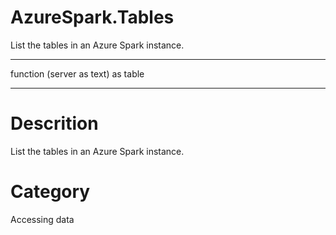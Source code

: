 ﻿# AzureSpark.Tables
List the tables in an Azure Spark instance.
***
function (server as text) as table
***
# Descrition 
List the tables in an Azure Spark instance.
# Category 
Accessing data
